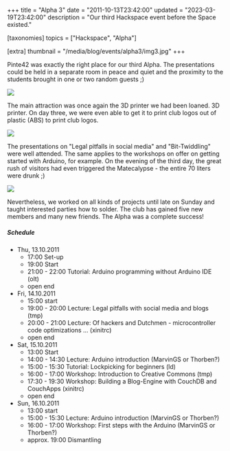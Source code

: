 +++
title = "Alpha 3"
date = "2011-10-13T23:42:00"
updated = "2023-03-19T23:42:00"
description = "Our third Hackspace event before the Space existed."

[taxonomies]
topics = ["Hackspace", "Alpha"]

[extra]
thumbnail = "/media/blog/events/alpha3/img3.jpg"
+++

Pinte42 was exactly the right place for our third Alpha. The presentations
could be held in a separate room in peace and quiet and the proximity to the
students brought in one or two random guests ;)

![](/media/blog/events/alpha3/img1.jpg)

The main attraction was once again the 3D printer we had been loaned.
3D printer.
On day three, we were even able to get it to print club logos out of plastic
(ABS) to print club logos.

![](/media/blog/events/alpha3/img2.jpg)

The presentations on "Legal pitfalls in social media" and
"Bit-Twiddling" were well attended. The same applies to the workshops on offer on getting started with Arduino, for
example. On the evening of the third day, the great rush of visitors had even triggered the Matecalypse - the entire 70
liters
were drunk ;)

![](/media/blog/events/alpha3/img3.jpg)

Nevertheless, we worked on all kinds of projects until late on Sunday and taught interested parties how to solder. The
club has gained five new members and
many new friends. The Alpha was a complete success!

##### Schedule

* Thu, 13.10.2011
    * 17:00 Set-up
    * 19:00 Start
    * 21:00 - 22:00 Tutorial: Arduino programming without Arduino IDE (olt)
    * open end
* Fri, 14.10.2011
    * 15:00 start
    * 19:00 - 20:00 Lecture: Legal pitfalls with social media and blogs (tmp)
    * 20:00 - 21:00 Lecture: Of hackers and Dutchmen - microcontroller code optimizations ... (xinitrc)
    * open end
* Sat, 15.10.2011
    * 13:00 Start
    * 14:00 - 14:30 Lecture: Arduino introduction (MarvinGS or Thorben?)
    * 15:00 - 15:30 Tutorial: Lockpicking for beginners (ld)
    * 16:00 - 17:00 Workshop: Introduction to Creative Commons (tmp)
    * 17:30 - 19:30 Workshop: Building a Blog-Engine with CouchDB and CouchApps (xinitrc)
    * open end
* Sun, 16.10.2011
    * 13:00 start
    * 15:00 - 15:30 Lecture: Arduino introduction (MarvinGS or Thorben?)
    * 16:00 - 17:00 Workshop: First steps with the Arduino (MarvinGS or Thorben?)
    * approx. 19:00 Dismantling 
